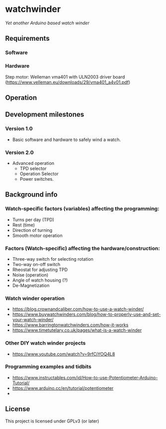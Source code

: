 # watchwinder
*Yet another Arduino based watch winder*

## Requirements

### Software

### Hardware
Step motor:
Welleman vma401 with ULN2003 driver board (https://www.velleman.eu/downloads/29/vma401_a4v01.pdf)

## Operation

## Development milestones
### Version 1.0
- Basic software and hardware to safely wind a watch.
### Version 2.0
- Advanced operation
  - TPD selector
  - Operation Selector
  - Power switches.

## Background info
### Watch-specific factors (variables) affecting the programming:
- Turns per day (TPD)
- Rest (time)
- Direction of turning
- Smooth motor operation

### Factors (Watch-specific) affecting the hardware/construction:
- Three-way switch for selecting rotation
- Two-way on-off switch
- Rheostat for adjusting TPD
- Noise (operation)
- Angle of watch housing (?)
- De-Magnetization

### Watch winder operation
- https://blog.crownandcaliber.com/how-to-use-a-watch-winder/
- https://www.buywatchwinders.com/blog/how-to-properly-use-and-set-your-watch-winder/
- https://www.barringtonwatchwinders.com/how-it-works
- https://www.timetutelary.co.uk/pages/what-is-a-watch-winder

### Other DIY watch winder projects
- https://www.youtube.com/watch?v=9rfCjYOQ4L8

### Programming examples and tidbits
- https://www.instructables.com/id/How-to-use-Potentiometer-Arduino-Tutorial/
- https://www.arduino.cc/en/tutorial/potentiometer
-

## License
This project is licensed under GPLv3 (or later)
